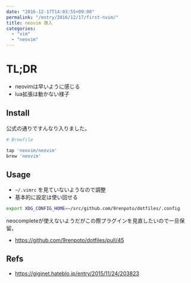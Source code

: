 ```yaml
---
date: "2016-12-17T14:03:55+09:00"
permalink: "/entry/2016/12/17/first-nvim/"
title: neovim 導入
categories:
  - "vim"
  - "neovim"
---
```


# TL;DR

- neovimは早いように感じる
- lua拡張は動かない様子

## Install

公式の通りですんなり入りました。

```rb
# Brewfile

tap 'neovim/neovim'
brew 'neovim'
```

## Usage

- `~/.vimrc` を見ていないようなので調整
- 基本的に設定は使い回せる

```zsh
export XDG_CONFIG_HOME=~/src/github.com/9renpoto/dotfiles/.config
```

neocompleteが使えないようだがこの際プラグインを見直したいので一旦保留。

- <https://github.com/9renpoto/dotfiles/pull/45>

## Refs

- <https://giginet.hateblo.jp/entry/2015/11/24/203823>
